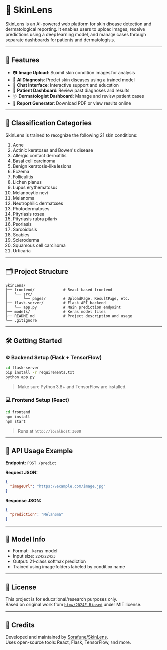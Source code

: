 # 🧠 SkinLens

SkinLens is an AI-powered web platform for skin disease detection and dermatological reporting. It enables users to upload images, receive predictions using a deep learning model, and manage cases through separate dashboards for patients and dermatologists.

---

## 🚀 Features

- 📷 **Image Upload**: Submit skin condition images for analysis  
- 🧠 **AI Diagnosis**: Predict skin diseases using a trained model  
- 💬 **Chat Interface**: Interactive support and education  
- 👤 **Patient Dashboard**: Review past diagnoses and results  
- 🩺 **Dermatologist Dashboard**: Manage and review patient cases  
- 📄 **Report Generator**: Download PDF or view results online  

---

## 🩻 Classification Categories

SkinLens is trained to recognize the following 21 skin conditions:

1. Acne  
2. Actinic keratoses and Bowen's disease  
3. Allergic contact dermatitis  
4. Basal cell carcinoma  
5. Benign keratosis-like lesions  
6. Eczema  
7. Folliculitis  
8. Lichen planus  
9. Lupus erythematosus  
10. Melanocytic nevi  
11. Melanoma  
12. Neutrophilic dermatoses  
13. Photodermatoses  
14. Pityriasis rosea  
15. Pityriasis rubra pilaris  
16. Psoriasis  
17. Sarcoidosis  
18. Scabies  
19. Scleroderma  
20. Squamous cell carcinoma  
21. Urticaria  

---

## 🗂️ Project Structure

```
SkinLens/
├── frontend/             # React-based frontend
│   └── src/
│       └── pages/        # UploadPage, ResultPage, etc.
├── flask-server/         # Flask API backend
│   └── app.py            # Main prediction endpoint
├── models/               # Keras model files
├── README.md             # Project description and usage
└── .gitignore
```

---

## 🛠️ Getting Started

### ⚙️ Backend Setup (Flask + TensorFlow)

```bash
cd flask-server
pip install -r requirements.txt
python app.py
```

> Make sure Python 3.8+ and TensorFlow are installed.

### 💻 Frontend Setup (React)

```bash
cd frontend
npm install
npm start
```

> Runs at `http://localhost:3000`

---

## 📡 API Usage Example

**Endpoint:** `POST /predict`

**Request JSON:**
```json
{
  "imageUrl": "https://example.com/image.jpg"
}
```

**Response JSON:**
```json
{
  "prediction": "Melanoma"
}
```

---

## 🧬 Model Info

- Format: `.keras` model  
- Input size: `224x224x3`  
- Output: 21-class softmax prediction  
- Trained using image folders labeled by condition name

---

## 📄 License

This project is for educational/research purposes only.  
Based on original work from [`htmw/2024F-Biased`](https://github.com/htmw/2024F-Biased) under MIT license.

---

## 🙌 Credits

Developed and maintained by [Sorafune/SkinLens](https://github.com/Sorafune/SkinLens).  
Uses open-source tools: React, Flask, TensorFlow, and more.
